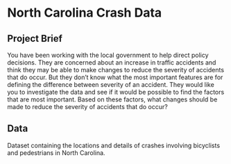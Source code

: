 # North Carolina Crash Data

## Project Brief

You have been working with the local government to help direct policy decisions. They are concerned about an increase in traffic accidents and think they may be able to make changes to reduce the severity of accidents that do occur. But they don’t know what the most important features are for defining the difference between severity of an accident. They would like you to investigate the data and see if it would be possible to find the factors that are most important. Based on these factors, what changes should be made to reduce the severity of accidents that do occur? 

## Data

Dataset containing the locations and details of crashes involving bicyclists and pedestrians in North Carolina. 
